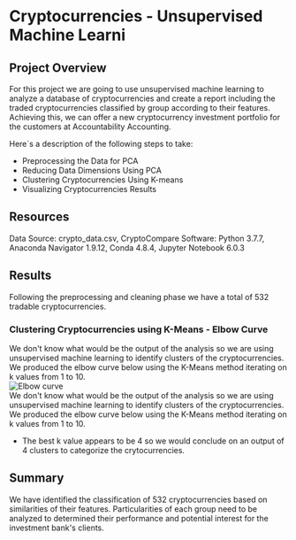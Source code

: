 # Cryptocurrencies - Unsupervised Machine Learni

## Project Overview 
For this project we are going to use unsupervised machine learning to analyze a database of cryptocurrencies and create a report including the traded cryptocurrencies classified by group according to their features.  
Achieving this, we can offer a new cryptocurrency investment portfolio for the customers at Accountability Accounting.

Here´s a description of the following steps to take:  
- Preprocessing the Data for PCA
- Reducing Data Dimensions Using PCA
- Clustering Cryptocurrencies Using K-means
- Visualizing Cryptocurrencies Results


## Resources
Data Source: crypto_data.csv, CryptoCompare
Software: Python 3.7.7, Anaconda Navigator 1.9.12, Conda 4.8.4, Jupyter Notebook 6.0.3

## Results  
Following the preprocessing and cleaning phase we have a total of 532 tradable cryptocurrencies.  

### Clustering Cryptocurrencies using K-Means - Elbow Curve  
We don't know what would be the output of the analysis so we are using unsupervised machine learning to identify clusters of the cryptocurrencies.  
We produced the elbow curve below using the K-Means method iterating on k values from 1 to 10.  
![Elbow curve](https://github.com/ManuelRuizF/Cryptocurrencies-Unsupervised-Machine-Learning/blob/main/elbow%20curvee.PNG)  
We don't know what would be the output of the analysis so we are using unsupervised machine learning to identify clusters of the cryptocurrencies.
We produced the elbow curve below using the K-Means method iterating on k values from 1 to 10.
- The best k value appears to be 4 so we would conclude on an output of 4 clusters to categorize the crytocurrencies.

## Summary 
We have identified the classification of 532 cryptocurrencies based on similarities of their features.
Particularities of each group need to be analyzed to determined their performance and potential interest for the investment bank's clients.
